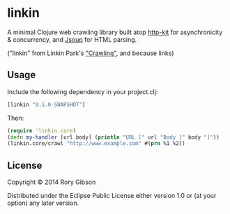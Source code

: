 # linkin

A minimal Clojure web crawling library built atop
[http-kit](http://http-kit.org) for asynchronicity & concurrency, and
[Jsoup](http://jsoup.org) for HTML parsing.

("linkin" from Linkin Park's
["Crawling"](http://www.azlyrics.com/lyrics/linkinpark/crawling.html),
and because links)



## Usage

Include the following dependency in your project.clj:
```clojure
[linkin "0.1.0-SNAPSHOT"]
```

Then:
```clojure
(require 'linkin.core)
(defn my-handler [url body] (println "URL [" url "Body [" body "]"))
(linkin.core/crawl "http://www.example.com" #(prn %1 %2))
```

## License

Copyright © 2014 Rory Gibson

Distributed under the Eclipse Public License either version 1.0 or (at
your option) any later version.
